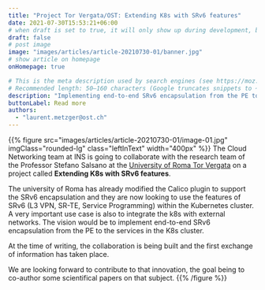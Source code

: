 ```yaml
---
title: "Project Tor Vergata/OST: Extending K8s with SRv6 features"
date: 2021-07-30T15:53:21+06:00
# when draft is set to true, it will only show up during development, but not when the website is deployed.
draft: false
# post image
image: "images/articles/article-20210730-01/banner.jpg"
# show article on homepage
onHomepage: true

# This is the meta description used by search engines (see https://moz.com/learn/seo/meta-description)
# Recommended length: 50–160 characters (Google truncates snippets to ~155–160 characters)
description: "Implementing end-to-end SRv6 encapsulation from the PE to the services in the K8s cluster."
buttonLabel: Read more
authors:
  - "laurent.metzger@ost.ch"
---
```


{{% figure src="images/articles/article-20210730-01/image-01.jpg" imgClass="rounded-lg" class="leftInText" width="400px" %}}
The Cloud Networking team at INS is going to collaborate with the research team of the Professor Stefano Salsano at the <a href="https://en.uniroma2.it/" target="_blank" rel="noopener noreferrer">University of Roma Tor Vergata</a> on a project called **Extending K8s with SRv6 features**. 

The university of Roma has already modified the Calico plugin to support the SRv6 encapsulation and they are now looking to use the features of SRv6 (L3 VPN, SR-TE, Service Programming) within the Kubernetes cluster. A very important use case is also to integrate the k8s with external networks. The vision would be to implement end-to-end SRv6 encapsulation from the PE to the services in the K8s cluster. 

At the time of writing, the collaboration is being built and the first exchange of information has taken place. 

We are looking forward to contribute to that innovation, the goal being to co-author some scientifical papers on that subject. 
{{% /figure %}}

